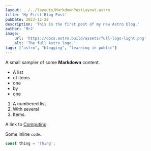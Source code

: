 ```yaml
---
layout: ../../layouts/MarkdownPostLayout.astro
title: 'My First Blog Post'
pubDate: 2023-12-28
description: 'This is the first post of my new Astro blog.'
author: 'MrJ'
image:
    url: 'https://docs.astro.build/assets/full-logo-light.png'
    alt: 'The full Astro logo.'
tags: ["astro", "blogging", "learning in public"]
---
```


A small sampler of some **Markdown** content.

* A list
* of items
* one
* by
* one

1. A numbered list
1. With several
1. Items.

A link to [Computing](https://computing.norton-pri.n-yorks.sch.uk)

Some inline `code`.

```javascript
const thing = 'Thing';
```